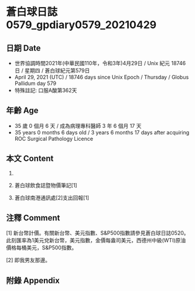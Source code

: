 [_metadata_:encoding]: - "utf-8"
[_metadata_:language]: - "zh-Hant-TW"
[_metadata_:fileformat]: - "markdown"
[_metadata_:MIME_type]: - "text/plain"
[_metadata_:markdown_version]: - "commonmark version 0.29"
[_metadata_:markdown_spec]: - "https://spec.commonmark.org/0.29/"

# 蒼白球日誌0579_gpdiary0579_20210429 #

## 日期 Date ##

* 世界協調時間2021年(中華民國110年，令和3年)4月29日 / Unix 紀元 18746 日 / 星期四 / 蒼白球紀元第579日
* April 29, 2021 (UTC) / 18746 days since Unix Epoch / Thursday / Globus Pallidum day 579
* 特殊註記: 口服A酸第362天

## 年齡 Age ##

* 35 歲 0 個月 6 天 / 成為病理專科醫師 3 年 6 個月 17 天
* 35 years 0 months 6 days old / 3 years 6 months 17 days after acquiring ROC Surgical Pathology Licence

## 本文 Content ##

1. 

    
2. 蒼白球飲食誌暨物價筆記[1]

    
3. 蒼白球南港通訊處[2]支出回報[1]

    

## 注釋 Comment ##

[1] 新台幣計價。有關新台幣、美元指數、S&P500指數請參見蒼白球日誌0520。此刻匯率為1美元兌新台幣，美元指數，金價每盎司美元，西德州中級(WTI)原油價格每桶美元，S&P500指數。


[2] 即我男友那邊。



## 附錄 Appendix ##

